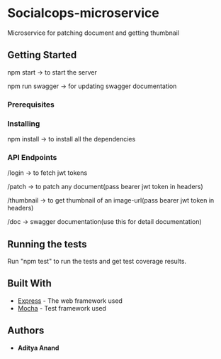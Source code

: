 # Socialcops-microservice

Microservice for patching document and getting thumbnail

## Getting Started
npm start -> to start the server

npm run swagger -> for updating swagger documentation

### Prerequisites

### Installing
npm install -> to install all the dependencies

### API Endpoints
/login -> to fetch jwt tokens

/patch -> to patch any document(pass bearer jwt token in headers)

/thumbnail -> to get thumbnail of an image-url(pass bearer jwt token in headers)

/doc -> swagger documentation(use this for detail documentation)


## Running the tests

Run "npm test" to run the tests and get test coverage results.

## Built With

* [Express](https://expressjs.com/) - The web framework used
* [Mocha](https://mochajs.org/) - Test framework used

## Authors

* **Aditya Anand**

